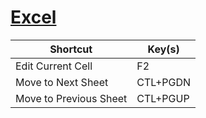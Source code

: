 # [Excel](http://www.shortcutworld.com/en/win/Excel_2010.html)

Shortcut | Key(s)
--- | ---
Edit Current Cell	 | F2
Move to Next Sheet	 | CTL+PGDN
Move to Previous Sheet	 | CTL+PGUP
